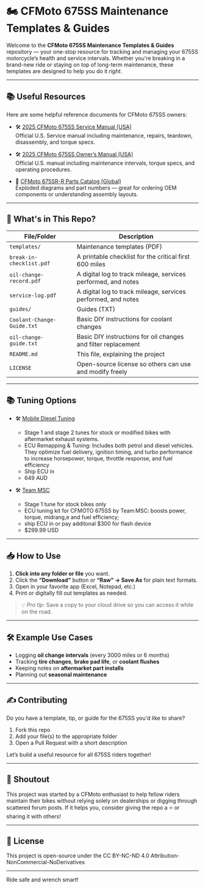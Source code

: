 # 🏍️ CFMoto 675SS Maintenance Templates & Guides

Welcome to the **CFMoto 675SS Maintenance Templates & Guides** repository — your one-stop resource for tracking and managing your 675SS motorcycle’s health and service intervals. Whether you're breaking in a brand-new ride or staying on top of long-term maintenance, these templates are designed to help you do it *right*.

---

## 📚 Useful Resources

Here are some helpful reference documents for CFMoto 675SS owners:



- 🛠️ [2025 CFMoto 675SS Service Manual (USA)](https://www.cfmotousa.com/assets/cfmoto/images/service_manuals/my25-mcy-sm-cover-front-web_675ss.pdf)  
  Official U.S. Service manual including maintenance, repairs, teardown, disassembly, and torque specs.

- 🛠️ [2025 CFMoto 675SS Owner’s Manual (USA)](https://www.cfmotousa.com/assets/cfmoto/images/owners_manuals/2025-cfmoto-675ss-om-usa-20250106-web.pdf)  
  Official U.S. manual including maintenance intervals, torque specs, and operating procedures.

- 🧩 [CFMoto 675SR-R Parts Catalog (Global)](https://www.cfmotomalaysia.com.my/Source/Spare_Part/parts_catalog/675SR-R%20(U24052025)_NP.PDF)  
  Exploded diagrams and part numbers — great for ordering OEM components or understanding assembly layouts.

---

## 📁 What's in This Repo?

| File/Folder             | Description                                                                 |
|------------------------|-----------------------------------------------------------------------------|
| `templates/`           | Maintenance templates (PDF)                            |
| `break-in-checklist.pdf`| A printable checklist for the critical first 600 miles                     |
| `oil-change-record.pdf`     | A digital log to track mileage, services performed, and notes              |
| `service-log.pdf`     | A digital log to track mileage, services performed, and notes              |
| `guides/`           | Guides (TXT)                            |
| `Coolant-Change-Guide.txt` | Basic DIY instructions for coolant changes              |
| `oil-change-guide.txt` | Basic DIY instructions for oil changes and filter replacement              |
| `README.md`            | This file, explaining the project                                           |
| `LICENSE`              | Open-source license so others can use and modify freely                    |

---


## 📚 Tuning Options

- 🛠️ [Mobile Diesel Tuning](https://www.mobiledieseltuning.com.au/cfmoto675)
   - Stage 1 and stage 2 tunes for stock or modified bikes with aftermarket exhaust systems. 
  - ECU Remapping & Tuning: Includes both petrol and diesel vehicles. They optimize fuel delivery, ignition timing, and turbo performance to increase horsepower, torque, throttle response, and fuel efficiency
  - Ship ECU in
  - 649 AUD
  
- 🛠️ [Team MSC](https://teammscparts.com/products/team-msc-cfmoto-675ss-ecu-tune)  
  - Stage 1 tune for stock bikes only
  - ECU tuning kit for CFMOTO 675SS by Team MSC: boosts power, torque, midrang,e and fuel efficiency;
  - ship ECU in or pay additonal $300 for flash device
  - $299.99 USD

  

---

## 📥 How to Use

1. **Click into any folder or file** you want.
2. Click the **“Download”** button or **“Raw” → Save As** for plain text formats.
3. Open in your favorite app (Excel, Notepad, etc.)
4. Print or digitally fill out templates as needed.

> 💡 *Pro tip:* Save a copy to your cloud drive so you can access it while on the road.

---

## 🛠️ Example Use Cases

- Logging **oil change intervals** (every 3000 miles or 6 months)
- Tracking **tire changes**, **brake pad life**, or **coolant flushes**
- Keeping notes on **aftermarket part installs**
- Planning out **seasonal maintenance**

---

## ✍️ Contributing

Do you have a template, tip, or guide for the 675SS you'd like to share?

1. Fork this repo
2. Add your file(s) to the appropriate folder
3. Open a Pull Request with a short description

Let’s build a useful resource for all 675SS riders together!

---

## 📣 Shoutout

This project was started by a CFMoto enthusiast to help fellow riders maintain their bikes without relying solely on dealerships or digging through scattered forum posts. If it helps you, consider giving the repo a ⭐️ or sharing it with others!

---

## 📄 License

This project is open-source under the CC BY-NC-ND 4.0 Attribution-NonCommercial-NoDerivatives

---

Ride safe and wrench smart!  
